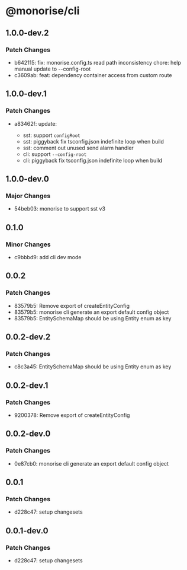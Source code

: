 # @monorise/cli

## 1.0.0-dev.2

### Patch Changes

- b642115: fix: monorise.config.ts read path inconsistency
  chore: help manual update to --config-root
- c3609ab: feat: dependency container access from custom route

## 1.0.0-dev.1

### Patch Changes

- a83462f: update:

  - sst: support `configRoot`
  - sst: piggyback fix tsconfig.json indefinite loop when build
  - sst: comment out unused send alarm handler
  - cli: support `--config-root`
  - cli: piggyback fix tsconfig.json indefinite loop when build

## 1.0.0-dev.0

### Major Changes

- 54beb03: monorise to support sst v3

## 0.1.0

### Minor Changes

- c9bbbd9: add cli dev mode

## 0.0.2

### Patch Changes

- 83579b5: Remove export of createEntityConfig
- 83579b5: monorise cli generate an export default config object
- 83579b5: EntitySchemaMap should be using Entity enum as key

## 0.0.2-dev.2

### Patch Changes

- c8c3a45: EntitySchemaMap should be using Entity enum as key

## 0.0.2-dev.1

### Patch Changes

- 9200378: Remove export of createEntityConfig

## 0.0.2-dev.0

### Patch Changes

- 0e87cb0: monorise cli generate an export default config object

## 0.0.1

### Patch Changes

- d228c47: setup changesets

## 0.0.1-dev.0

### Patch Changes

- d228c47: setup changesets
